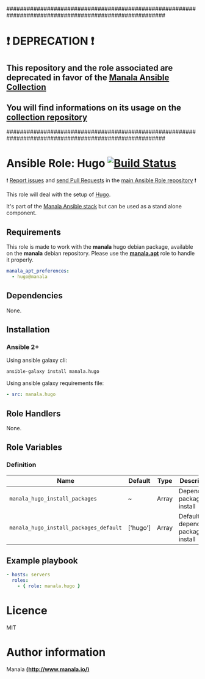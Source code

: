 #######################################################################################################

# :exclamation: DEPRECATION :exclamation:

## This repository and the role associated are deprecated in favor of the [Manala Ansible Collection](https://galaxy.ansible.com/manala/roles)

## You will find informations on its usage on the [collection repository](https://github.com/manala/ansible-roles)

#######################################################################################################

# Ansible Role: Hugo [![Build Status](https://travis-ci.org/manala/ansible-role-hugo.svg?branch=master)](https://travis-ci.org/manala/ansible-role-hugo)

:exclamation: [Report issues](https://github.com/manala/ansible-roles/issues) and [send Pull Requests](https://github.com/manala/ansible-roles/pulls) in the [main Ansible Role repository](https://github.com/manala/ansible-roles) :exclamation:

This role will deal with the setup of [Hugo](https://gohugo.io/).

It's part of the [Manala Ansible stack](http://www.manala.io) but can be used as a stand alone component.

## Requirements

This role is made to work with the __manala__ hugo debian package, available on the __manala__ debian repository. Please use the [**manala.apt**](https://galaxy.ansible.com/manala/apt/) role to handle it properly.

```yaml
manala_apt_preferences:
  - hugo@manala
```

## Dependencies

None.

## Installation

### Ansible 2+

Using ansible galaxy cli:

```bash
ansible-galaxy install manala.hugo
```

Using ansible galaxy requirements file:

```yaml
- src: manala.hugo
```

## Role Handlers

None.

## Role Variables

### Definition

| Name                                   | Default  | Type  | Description                            |
| -------------------------------------- | -------- | ----- | -------------------------------------- |
| `manala_hugo_install_packages`         | ~        | Array | Dependency packages to install         |
| `manala_hugo_install_packages_default` | ['hugo'] | Array | Default dependency packages to install |

## Example playbook

```yaml
- hosts: servers
  roles:
    - { role: manala.hugo }
```

# Licence

MIT

# Author information

Manala [**(http://www.manala.io/)**](http://www.manala.io)
